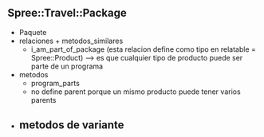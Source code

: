 Spree::Travel::Package
----------------------
* Paquete
* relaciones + metodos_similares
  - i_am_part_of_package (esta relacion define como tipo en relatable = Spree::Product)
    --> es que cualquier tipo de producto puede ser parte de un programa
* metodos
  - program_parts
  - no define parent porque un mismo producto puede tener varios parents
* metodos de variante
  -

